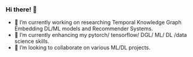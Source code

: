 ### Hi there! 👋
- 🔭 I’m currently working on researching Temporal Knowledge Graph Embedding DL/ML models and Recommender Systems.
- 🌱 I’m currently enhancing my pytorch/ tensorflow/ DGL/ ML/ DL /data science skills.
- 👯 I’m looking to collaborate on various ML/DL projects.
<!--
**EJHyun/EJHyun** is a ✨ _special_ ✨ repository because its `README.md` (this file) appears on your GitHub profile.

Here are some ideas to get you started:

- 🔭 I’m currently working on researching Temporal knowledge graph embedding DL/ML model for interpolation link prediction task.
- 🌱 I’m currently learning pytorch/tensorflow/DGL/ML/DL
- 👯 I’m looking to collaborate on various ML/DL projects
- 🤔 I’m looking for help with ...
- 💬 Ask me about ...
- 📫 How to reach me: charles0214@naver.com
- 😄 Pronouns: ...
- ⚡ Fun fact: ...
-->

